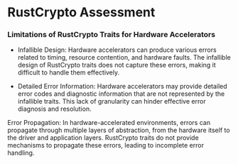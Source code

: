 # RustCrypto Assessment

### Limitations of RustCrypto Traits for Hardware Accelerators

- Infallible Design: Hardware accelerators can produce various errors related to timing, resource contention, and hardware faults. The infallible design of RustCrypto traits does not capture these errors, making it difficult to handle them effectively.

- Detailed Error Information: Hardware accelerators may provide detailed error codes and diagnostic information that are not represented by the infallible traits. This lack of granularity can hinder effective error diagnosis and resolution.

Error Propagation: In hardware-accelerated environments, errors can propagate through multiple layers of abstraction, from the hardware itself to the driver and application layers. RustCrypto traits do not provide mechanisms to propagate these errors, leading to incomplete error handling.

